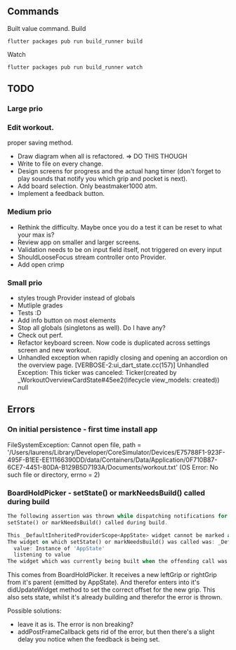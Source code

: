 ## Commands
Built value command.
Build
```
flutter packages pub run build_runner build
```
Watch
```
flutter packages pub run build_runner watch
```

## TODO
### Large prio

### Edit workout.
proper saving method.



- Draw diagram when all is refactored. => DO THIS THOUGH
- Write to file on every change.
- Design screens for progress and the actual hang timer (don't forget to play sounds that notify you which grip and pocket is next).
- Add board selection. Only beastmaker1000 atm.
- Implement a feedback button.

### Medium prio

- Rethink the difficulty. Maybe once you do a test it can be reset to what your max is?
- Review app on smaller and larger screens.
- Validation needs to be on input field itself, not triggered on every input
- ShouldLooseFocus stream controller onto Provider.
- Add open crimp

### Small prio

- styles trough Provider instead of globals
- Mutliple grades
- Tests :D
- Add info button on most elements
- Stop all globals (singletons as well). Do I have any?
- Check out perf.
- Refactor keyboard screen. Now code is duplicated across settings screen and new workout.
- Unhandled exception when rapidly closing and opening an accordion on the overview page.
  [VERBOSE-2:ui_dart_state.cc(157)] Unhandled Exception: This ticker was canceled: Ticker(created by _WorkoutOverviewCardState#45ee2(lifecycle view_models: created))
  null
  
  
  
## Errors

### On initial persistence - first time install app
FileSystemException: Cannot open file, path = '/Users/laurens/Library/Developer/CoreSimulator/Devices/E75788F1-923F-495F-B1EE-EE11166390DD/data/Containers/Data/Application/0F710B87-6CE7-4451-80DA-B129B5D7193A/Documents/workout.txt' (OS Error: No such file or directory, errno = 2)

### BoardHoldPicker - setState() or markNeedsBuild() called during build
```Dart
The following assertion was thrown while dispatching notifications for AppState:
setState() or markNeedsBuild() called during build.

This _DefaultInheritedProviderScope<AppState> widget cannot be marked as needing to build because the framework is already in the process of building widgets.  A widget can be marked as needing to be built during the build phase only if one of its ancestors is currently building. This exception is allowed because the framework builds parent widgets before children, which means a dirty descendant will always be built. Otherwise, the framework might not visit this widget during this build phase.
The widget on which setState() or markNeedsBuild() was called was: _DefaultInheritedProviderScope<AppState>
  value: Instance of 'AppState'
  listening to value
The widget which was currently being built when the offending call was made was: Section
```

This comes from BoardHoldPicker. 
It receives a new leftGrip or rightGrip from it's parent (emitted by AppState).
And therefor enters into it's didUpdateWidget method to set the correct offset for the new grip.
This also sets state, whilst it's already building and therefor the error is thrown.

Possible solutions:

- leave it as is. The error is non breaking?
- addPostFrameCallback gets rid of the error, but then there's a slight delay you notice when the feedback is being set.

